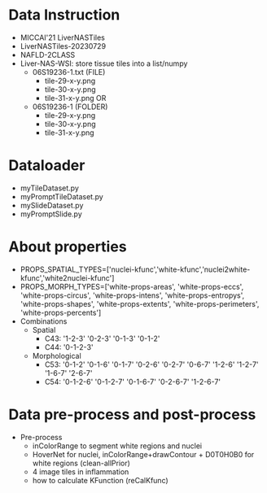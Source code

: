 # Data Instruction

 - MICCAI'21 LiverNASTiles
 - LiverNASTiles-20230729
 - NAFLD-2CLASS
 - Liver-NAS-WSI: store tissue tiles into a list/numpy
    - 06S19236-1.txt (FILE)
        - tile-29-x-y.png
        - tile-30-x-y.png
        - tile-31-x-y.png
    OR
    - 06S19236-1 (FOLDER)
        - tile-29-x-y.png
        - tile-30-x-y.png
        - tile-31-x-y.png

 # Dataloader
  - myTileDataset.py
  - myPromptTileDataset.py
  - mySlideDataset.py
  - myPromptSlide.py



# About properties

 - PROPS_SPATIAL_TYPES=['nuclei-kfunc','white-kfunc','nuclei2white-kfunc','white2nuclei-kfunc']
 - PROPS_MORPH_TYPES=['white-props-areas', 'white-props-eccs', 'white-props-circus', 'white-props-intens', 'white-props-entropys', 'white-props-shapes', 'white-props-extents', 'white-props-perimeters', 'white-props-percents']
 - Combinations
    - Spatial
        - C43: '1-2-3' '0-2-3' '0-1-3' '0-1-2'
        - C44: '0-1-2-3'
    - Morphological
        - C53: '0-1-2' '0-1-6' '0-1-7' '0-2-6' '0-2-7' '0-6-7' '1-2-6' '1-2-7' '1-6-7' '2-6-7'
        - C54: '0-1-2-6' '0-1-2-7' '0-1-6-7' '0-2-6-7' '1-2-6-7'

# Data pre-process and post-process
 - Pre-process
    - inColorRange to segment white regions and nuclei
    - HoverNet for nuclei, inColorRange+drawContour + D0T0H0B0 for white regions (clean-allPrior)
    - 4 image tiles in inflammation
    - how to calculate KFunction (reCalKfunc)